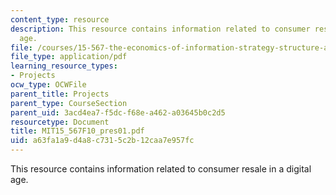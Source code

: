 ```yaml
---
content_type: resource
description: This resource contains information related to consumer resale in a digital
  age.
file: /courses/15-567-the-economics-of-information-strategy-structure-and-pricing-fall-2010/a63fa1a9d4a8c7315c2b12caa7e957fc_MIT15_567F10_pres01.pdf
file_type: application/pdf
learning_resource_types:
- Projects
ocw_type: OCWFile
parent_title: Projects
parent_type: CourseSection
parent_uid: 3acd4ea7-f5dc-f68e-a462-a03645b0c2d5
resourcetype: Document
title: MIT15_567F10_pres01.pdf
uid: a63fa1a9-d4a8-c731-5c2b-12caa7e957fc
---
```

This resource contains information related to consumer resale in a digital age.

